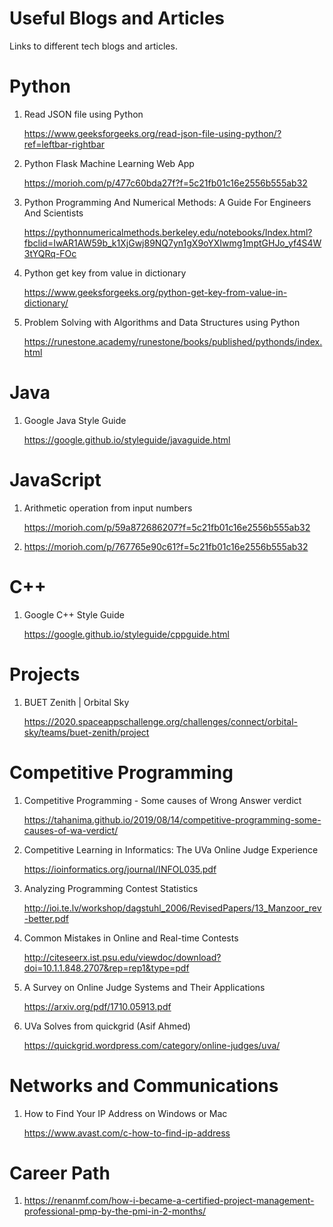 # Useful Blogs and Articles
Links to different tech blogs and articles.

# Python
1. Read JSON file using Python

   https://www.geeksforgeeks.org/read-json-file-using-python/?ref=leftbar-rightbar

2. Python Flask Machine Learning Web App

   https://morioh.com/p/477c60bda27f?f=5c21fb01c16e2556b555ab32

3. Python Programming And Numerical Methods: A Guide For Engineers And Scientists

   https://pythonnumericalmethods.berkeley.edu/notebooks/Index.html?fbclid=IwAR1AW59b_k1XjGwj89NQ7yn1gX9oYXIwmg1mptGHJo_yf4S4W3tYQRq-FOc

4. Python get key from value in dictionary

   https://www.geeksforgeeks.org/python-get-key-from-value-in-dictionary/

5. Problem Solving with Algorithms and Data Structures using Python
   
   https://runestone.academy/runestone/books/published/pythonds/index.html

# Java
1. Google Java Style Guide

   https://google.github.io/styleguide/javaguide.html

# JavaScript
1. Arithmetic operation from input numbers

   https://morioh.com/p/59a872686207?f=5c21fb01c16e2556b555ab32

2. https://morioh.com/p/767765e90c61?f=5c21fb01c16e2556b555ab32

# C++
1. Google C++ Style Guide

   https://google.github.io/styleguide/cppguide.html

# Projects
1. BUET Zenith | Orbital Sky

   https://2020.spaceappschallenge.org/challenges/connect/orbital-sky/teams/buet-zenith/project

# Competitive Programming
1. Competitive Programming - Some causes of Wrong Answer verdict

   https://tahanima.github.io/2019/08/14/competitive-programming-some-causes-of-wa-verdict/
   
2. Competitive Learning in Informatics: The UVa Online Judge Experience   
   
   https://ioinformatics.org/journal/INFOL035.pdf
   
3. Analyzing Programming Contest Statistics 

   http://ioi.te.lv/workshop/dagstuhl_2006/RevisedPapers/13_Manzoor_rev-better.pdf
   
4. Common Mistakes in Online and Real-time Contests

   http://citeseerx.ist.psu.edu/viewdoc/download?doi=10.1.1.848.2707&rep=rep1&type=pdf

5. A Survey on Online Judge Systems and Their Applications

   https://arxiv.org/pdf/1710.05913.pdf

6. UVa Solves from quickgrid (Asif Ahmed)
   
   https://quickgrid.wordpress.com/category/online-judges/uva/
# Networks and Communications
1. How to Find Your IP Address on Windows or Mac

   https://www.avast.com/c-how-to-find-ip-address

# Career Path
1. https://renanmf.com/how-i-became-a-certified-project-management-professional-pmp-by-the-pmi-in-2-months/
